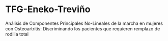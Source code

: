 # TFG-Eneko-Treviño
Análisis de Componentes Principales No-Lineales de la marcha en mujeres con Osteoartritis: Discriminando los pacientes que requieren remplazo de rodilla total
